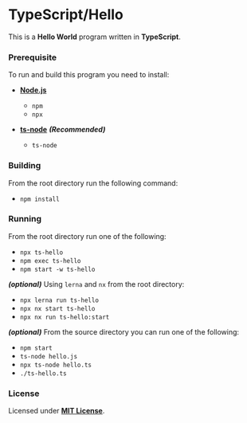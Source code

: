 # TypeScript/Hello

This is a **Hello World** program written in **TypeScript**.

### Prerequisite

To run and build this program you need to install:

* [**Node.js**](https://nodejs.org/en/download/current)
  * `npm`
  * `npx`

* [**ts-node**](https://typestrong.org/ts-node/docs/installation) _**(Recommended)**_
  * `ts-node`

### Building

From the root directory run the following command:

* `npm install`

### Running

From the root directory run one of the following:

* `npx ts-hello`
* `npm exec ts-hello`
* `npm start -w ts-hello`

_**(optional)**_ Using `lerna` and `nx` from the root directory:

* `npx lerna run ts-hello`
* `npx nx start ts-hello`
* `npx nx run ts-hello:start`

_**(optional)**_ From the source directory you can run one of the following:

* `npm start`
* `ts-node hello.js`
* `npx ts-node hello.ts`
* `./ts-hello.ts`

### License

Licensed under [**MIT License**](https://github.com/altersabeh/codes/blob/main/LICENSE).
